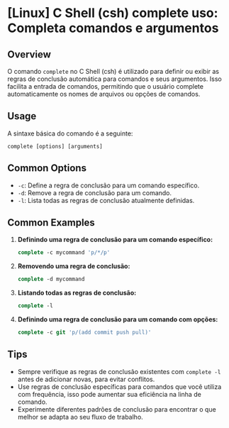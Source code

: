 # [Linux] C Shell (csh) complete uso: Completa comandos e argumentos

## Overview
O comando `complete` no C Shell (csh) é utilizado para definir ou exibir as regras de conclusão automática para comandos e seus argumentos. Isso facilita a entrada de comandos, permitindo que o usuário complete automaticamente os nomes de arquivos ou opções de comandos.

## Usage
A sintaxe básica do comando é a seguinte:

```
complete [options] [arguments]
```

## Common Options
- `-c`: Define a regra de conclusão para um comando específico.
- `-d`: Remove a regra de conclusão para um comando.
- `-l`: Lista todas as regras de conclusão atualmente definidas.

## Common Examples

1. **Definindo uma regra de conclusão para um comando específico:**
   ```csh
   complete -c mycommand 'p/*/p'
   ```

2. **Removendo uma regra de conclusão:**
   ```csh
   complete -d mycommand
   ```

3. **Listando todas as regras de conclusão:**
   ```csh
   complete -l
   ```

4. **Definindo uma regra de conclusão para um comando com opções:**
   ```csh
   complete -c git 'p/(add commit push pull)'
   ```

## Tips
- Sempre verifique as regras de conclusão existentes com `complete -l` antes de adicionar novas, para evitar conflitos.
- Use regras de conclusão específicas para comandos que você utiliza com frequência, isso pode aumentar sua eficiência na linha de comando.
- Experimente diferentes padrões de conclusão para encontrar o que melhor se adapta ao seu fluxo de trabalho.